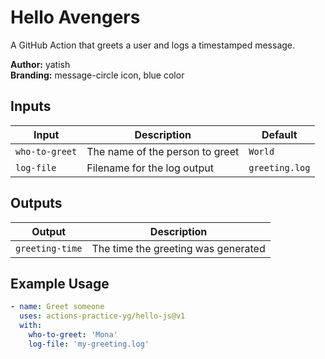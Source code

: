 # Hello Avengers

A GitHub Action that greets a user and logs a timestamped message.

**Author:** yatish  
**Branding:** message-circle icon, blue color

## Inputs

| Input         | Description                      | Default        |
|--------------|----------------------------------|----------------|
| `who-to-greet` | The name of the person to greet | `World`        |
| `log-file`     | Filename for the log output     | `greeting.log` |

## Outputs

| Output          | Description                      |
|-----------------|----------------------------------|
| `greeting-time` | The time the greeting was generated |

## Example Usage

```yaml
- name: Greet someone
  uses: actions-practice-yg/hello-js@v1
  with:
    who-to-greet: 'Mona'
    log-file: 'my-greeting.log'
```